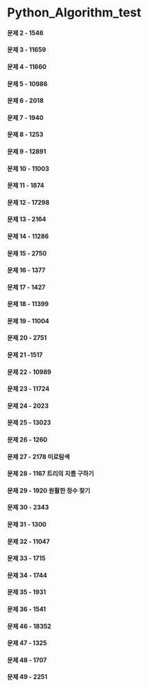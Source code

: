 # Python_Algorithm_test

#### 문제 2 - 1546
#### 문제 3 - 11659
#### 문제 4 - 11660
#### 문제 5 - 10986
#### 문제 6 - 2018
#### 문제 7 - 1940
#### 문제 8 - 1253
#### 문제 9 - 12891
#### 문제 10 - 11003
#### 문제 11 - 1874
#### 문제 12 - 17298
#### 문제 13 - 2164
#### 문제 14 - 11286
#### 문제 15 - 2750
#### 문제 16 - 1377
#### 문제 17 - 1427
#### 문제 18 - 11399
#### 문제 19 - 11004
#### 문제 20 - 2751
#### 문제 21 -1517
#### 문제 22 - 10989
#### 문제 23 - 11724
#### 문제 24 - 2023
#### 문제 25 - 13023
#### 문제 26 - 1260 
#### 문제 27 - 2178 미로탐색
#### 문제 28 - 1167 트리의 지름 구하기
#### 문제 29 - 1920 원활한 정수 찾기
#### 문제 30 - 2343
#### 문제 31 - 1300
#### 문제 32 - 11047
#### 문제 33 - 1715
#### 문제 34 - 1744
#### 문제 35 - 1931
#### 문제 36 - 1541
#### 문제 46 - 18352
#### 문제 47 - 1325
#### 문제 48 - 1707
#### 문제 49 - 2251
